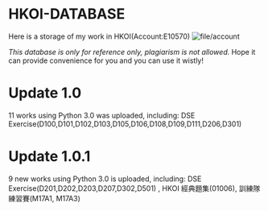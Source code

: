 # HKOI-DATABASE
Here is a storage of my work in HKOI(Account:E10570)
![file/account](file/account.png "accound")

*This database is only for reference only, plagiarism is not allowed.* 
Hope it can provide convenience for you and you can use it wistly!

# Update 1.0
11 works using Python 3.0 was uploaded, including:
  DSE Exercise(D100,D101,D102,D103,D105,D106,D108,D109,D111,D206,D301)
  
# Update 1.0.1
9 new works using Python 3.0 is uploaded, including:
  DSE Exercise(D201,D202,D203,D207,D302,D501) , HKOI 經典題集(01006), 訓練隊練習賽(M17A1, M17A3)
